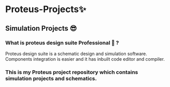 # Proteus-Projects✨
Simulation Projects 😎
-------------------
### What is proteus design suite Professional 🤔 ?

Proteus design suite is a schematic design and simulation software. Components integration is easier and it has inbuilt code editor and compiler. 

### This is my Proteus project repository which contains simulation projects and schematics.
